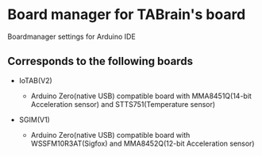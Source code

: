 # Board manager for TABrain's board

Boardmanager settings for Arduino IDE

## Corresponds to the following boards

* IoTAB(V2)
  * Arduino Zero(native USB) compatible board with MMA8451Q(14-bit Acceleration sensor) and STTS751(Temperature sensor)

* SGIM(V1) 
  * Arduino Zero(native USB) compatible board with WSSFM10R3AT(Sigfox) and MMA8452Q(12-bit Acceleration sensor)
